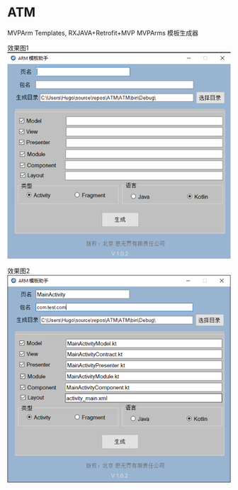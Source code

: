 # ATM
MVPArm Templates, RXJAVA+Retrofit+MVP
MVPArms 模板生成器

效果图1
![logo](img/main.png "效果图")


效果图2
![hi](img/main2.png "效果图")

